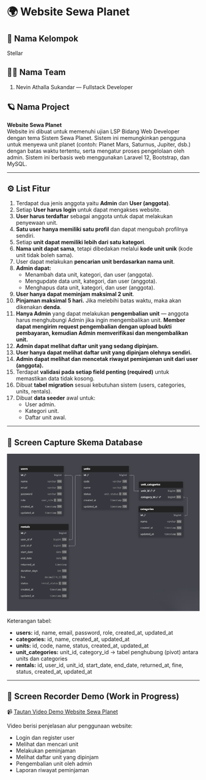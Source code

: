 # 🌍 Website Sewa Planet

## 👥 Nama Kelompok
Stellar 

## 🧑‍💻 Nama Team
1. Nevin Athalla Sukandar — Fullstack Developer 

## 🪐 Nama Project
**Website Sewa Planet**  
Website ini dibuat untuk memenuhi ujian LSP Bidang Web Developer dengan tema Sistem Sewa Planet.
Sistem ini memungkinkan pengguna untuk menyewa unit planet (contoh: Planet Mars, Saturnus, Jupiter, dsb.) dengan batas waktu tertentu, serta mengatur proses pengelolaan oleh admin. Sistem ini berbasis web menggunakan Laravel 12, Bootstrap, dan MySQL.  

---

## ⚙️ List Fitur
1. Terdapat dua jenis anggota yaitu **Admin** dan **User (anggota)**.  
2. Setiap **User harus login** untuk dapat mengakses website.  
3. **User harus terdaftar** sebagai anggota untuk dapat melakukan penyewaan unit.  
4. **Satu user hanya memiliki satu profil** dan dapat mengubah profilnya sendiri.  
5. Setiap **unit dapat memiliki lebih dari satu kategori**.  
6. **Nama unit dapat sama**, tetapi dibedakan melalui **kode unit unik** (kode unit tidak boleh sama).  
7. User dapat melakukan **pencarian unit berdasarkan nama unit**.  
8. **Admin dapat:**
   - Menambah data unit, kategori, dan user (anggota).  
   - Mengupdate data unit, kategori, dan user (anggota).  
   - Menghapus data unit, kategori, dan user (anggota).  
9. **User hanya dapat meminjam maksimal 2 unit**.  
10. **Pinjaman maksimal 5 hari.** Jika melebihi batas waktu, maka akan dikenakan **denda**.  
11. **Hanya Admin** yang dapat melakukan **pengembalian unit** — anggota harus menghubungi Admin jika ingin mengembalikan unit. **Member dapat mengirim request pengembalian dengan upload bukti pembayaran, kemudian Admin memverifikasi dan mengembalikan unit.**  
12. **Admin dapat melihat daftar unit yang sedang dipinjam.**  
13. **User hanya dapat melihat daftar unit yang dipinjam olehnya sendiri.**  
14. **Admin dapat melihat dan mencetak riwayat peminjaman unit dari user (anggota).**  
15. Terdapat **validasi pada setiap field penting (required)** untuk memastikan data tidak kosong.  
16. Dibuat **tabel migration** sesuai kebutuhan sistem (users, categories, units, rentals).  
17. Dibuat **data seeder** awal untuk:
    - User admin.  
    - Kategori unit.  
    - Daftar unit awal.  

---

## 🧱 Screen Capture Skema Database
![Database Schema](public/images/db-schema.png)

Keterangan tabel:
- **users:** id, name, email, password, role, created_at, updated_at  
- **categories:** id, name, created_at, updated_at  
- **units:** id, code, name, status, created_at, updated_at  
- **unit_categories:** unit_id, category_id → tabel penghubung (pivot) antara units dan categories  
- **rentals:** id, user_id, unit_id, start_date, end_date, returned_at, fine, status, created_at, updated_at  

---

## 🎥 Screen Recorder Demo (Work in Progress)
📹 [Tautan Video Demo Website Sewa Planet](https://drive.google.com/file/d/DEMO_LINK)

Video berisi penjelasan alur penggunaan website:
- Login dan register user  
- Melihat dan mencari unit  
- Melakukan peminjaman  
- Melihat daftar unit yang dipinjam  
- Pengembalian unit oleh admin  
- Laporan riwayat peminjaman  
